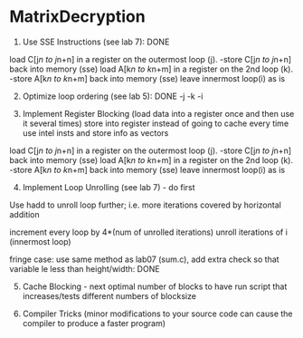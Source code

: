 MatrixDecryption
================

1. Use SSE Instructions (see lab 7): DONE

load C[j*n to j*n+n] in a register on the outermost loop (j).
-store C[j*n to j*n+n] back into memory (sse)
load A[k*n to k*n+m] in a register on the 2nd loop (k).
-store A[k*n to k*n+m] back into memory (sse)
leave innermost loop(i) as is


2. Optimize loop ordering (see lab 5): DONE
-j
-k
-i

3. Implement Register Blocking (load data into a register once and then use it several times)
store into register instead of going to cache every time
use intel insts and store info as vectors

load C[j*n to j*n+n] in a register on the outermost loop (j).
-store C[j*n to j*n+n] back into memory (sse)
load A[k*n to k*n+m] in a register on the 2nd loop (k).
-store A[k*n to k*n+m] back into memory (sse)
leave innermost loop(i) as is

4. Implement Loop Unrolling (see lab 7) - do first

Use hadd to unroll loop further; i.e. more iterations covered by horizontal addition

increment every loop by 4*(num of unrolled iterations)
unroll iterations of i (innermost loop)

fringe case: use same method as lab07 (sum.c), add extra check so that variable le less than height/width: DONE

5. Cache Blocking - next
optimal number of blocks to have
run script that increases/tests different numbers of blocksize
 

6. Compiler Tricks (minor modifications to your source code can cause the compiler to produce a faster program)

